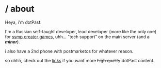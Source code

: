 # / about
Heya, i'm dotPast.

I'm a Russian self-taught developer, lead developer (more like the only one) for [ssmp creator games](https://streamerssmp.com/en-eur/pages/creator-games), uhh... "tech support" on the main server (and a ***minor***).

i also have a 2nd phone with postmarketos for whatever reason.

so uhhh, check out the [links](/) if you want more ~~high quality~~ dotPast content.
